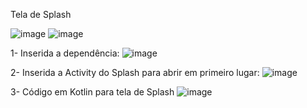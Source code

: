 Tela de Splash

![image](https://github.com/niltonbarros/imc/assets/78621687/c6a47b25-87d6-4f03-a7d9-8372e700ef12)
![image](https://github.com/niltonbarros/imc/assets/78621687/38c39f16-f48f-48b4-84cf-98b05289ec9a)




1- Inserida a dependência: 
![image](https://github.com/niltonbarros/imc/assets/78621687/cd8eb250-e0a0-4a67-8851-a5638a7d1ce0)


2- Inserida a Activity do Splash para abrir em primeiro lugar:
![image](https://github.com/niltonbarros/imc/assets/78621687/70d42587-b358-41fc-80c5-645058d4f83d)


3- Código em Kotlin para tela de Splash
![image](https://github.com/niltonbarros/imc/assets/78621687/9abec9b4-46fa-4033-8142-1ca76fc1e1e3)

